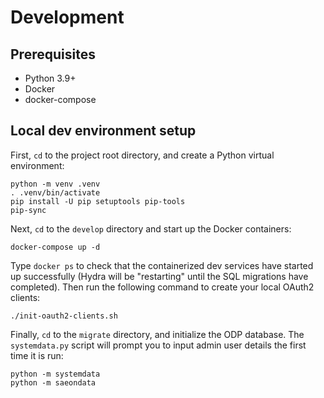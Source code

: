 # Development

## Prerequisites
* Python 3.9+
* Docker
* docker-compose

## Local dev environment setup
First, `cd` to the project root directory, and create a Python virtual environment:

    python -m venv .venv
    . .venv/bin/activate
    pip install -U pip setuptools pip-tools
    pip-sync

Next, `cd` to the `develop` directory and start up the Docker containers:

    docker-compose up -d

Type `docker ps` to check that the containerized dev services have started up
successfully (Hydra will be "restarting" until the SQL migrations have completed).
Then run the following command to create your local OAuth2 clients:

    ./init-oauth2-clients.sh

Finally, `cd` to the `migrate` directory, and initialize the ODP database.
The `systemdata.py` script will prompt you to input admin user details the
first time it is run:

    python -m systemdata
    python -m saeondata
